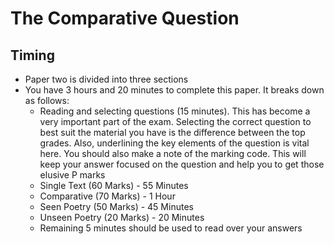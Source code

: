 # The Comparative Question

## Timing

- Paper two is divided into three sections
- You have 3 hours and 20 minutes to complete this paper. It breaks down as follows:
  - Reading and selecting questions (15 minutes). This has become a very important part of the exam. Selecting the correct question to best suit the material you have is the difference between the top grades. Also, underlining the key elements of the question is vital here. You should also make a note of the marking code. This will keep your answer focused on the question and help you to get those elusive P marks
  - Single Text (60 Marks) - 55 Minutes
  - Comparative (70 Marks) - 1 Hour
  - Seen Poetry (50 Marks) - 45 Minutes
  - Unseen Poetry (20 Marks) - 20 Minutes
  - Remaining 5 minutes should be used to read over your answers
